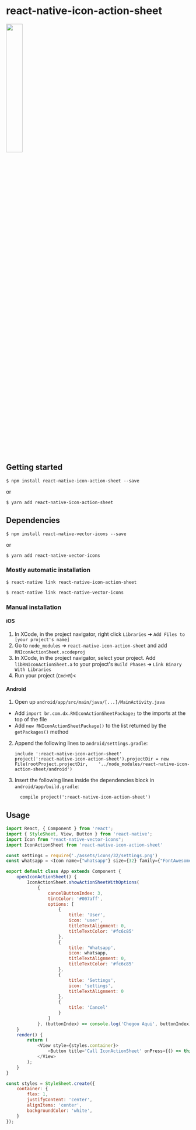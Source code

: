 # react-native-icon-action-sheet

<img src="https://raw.githubusercontent.com/danielxaraujo/react-native-icon-action-sheet/master/assets/2019-02-28%2017.32.22.gif" width="30%" height="30%">

## Getting started

`$ npm install react-native-icon-action-sheet --save`

or

`$ yarn add react-native-icon-action-sheet`

## Dependencies

`$ npm install react-native-vector-icons --save`

or

`$ yarn add react-native-vector-icons`


### Mostly automatic installation

`$ react-native link react-native-icon-action-sheet`

`$ react-native link react-native-vector-icons`

### Manual installation

#### iOS

1. In XCode, in the project navigator, right click `Libraries` ➜ `Add Files to [your project's name]`
2. Go to `node_modules` ➜ `react-native-icon-action-sheet` and add `RNIconActionSheet.xcodeproj`
3. In XCode, in the project navigator, select your project. Add `libRNIconActionSheet.a` to your project's `Build Phases` ➜ `Link Binary With Libraries`
4. Run your project (`Cmd+R`)<

#### Android

1. Open up `android/app/src/main/java/[...]/MainActivity.java`
  - Add `import br.com.dx.RNIconActionSheetPackage;` to the imports at the top of the file
  - Add `new RNIconActionSheetPackage()` to the list returned by the `getPackages()` method
2. Append the following lines to `android/settings.gradle`:
  	```
  	include ':react-native-icon-action-sheet'
  	project(':react-native-icon-action-sheet').projectDir = new File(rootProject.projectDir, 	'../node_modules/react-native-icon-action-sheet/android')
  	```
3. Insert the following lines inside the dependencies block in `android/app/build.gradle`:
  	```
      compile project(':react-native-icon-action-sheet')
  	```


## Usage
```javascript
import React, { Component } from 'react';
import { StyleSheet, View, Button } from 'react-native';
import Icon from "react-native-vector-icons";
import IconActionSheet from 'react-native-icon-action-sheet'

const settings = require('./assets/icons/32/settings.png')
const whatsapp = <Icon name={"whatsapp"} size={32} family={"FontAwesome"} />;

export default class App extends Component {
	openIconActionSheet() {
		IconActionSheet.showActionSheetWithOptions(
			{
				cancelButtonIndex: 3,
				tintColor: '#007aff',
				options: [
					{
						title: 'User',
						icon: 'user',
						titleTextAlignment: 0,
						titleTextColor: '#fc6c85'
					},
					{
						title: 'Whatsapp',
						icon: whatsapp,
						titleTextAlignment: 0,
						titleTextColor: '#fc6c85'
					},
					{
						title: 'Settings',
						icon: 'settings',
						titleTextAlignment: 0
					},
					{
						title: 'Cancel'
					}
				]
			}, (buttonIndex) => console.log('Chegou Aqui', buttonIndex))
	}
	render() {
		return (
			<View style={styles.container}>
				<Button title='Call IconActionSheet' onPress={() => this.openIconActionSheet()} />
			</View>
		);
	}
}

const styles = StyleSheet.create({
	container: {
		flex: 1,
		justifyContent: 'center',
		alignItems: 'center',
		backgroundColor: 'white',
	}
});
```

